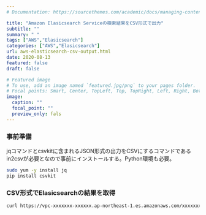 ```yaml
---
# Documentation: https://sourcethemes.com/academic/docs/managing-content/

title: "Amazon Elasicsearch Serviceの検索結果をCSV形式で出力"
subtitle: ""
summary: " "
tags: ["AWS","Elasicsearch"]
categories: ["AWS","Elasicsearch"]
url: aws-elasticsearch-csv-output.html
date: 2020-08-13
featured: false
draft: false

# Featured image
# To use, add an image named `featured.jpg/png` to your pages folder.
# Focal points: Smart, Center, TopLeft, Top, TopRight, Left, Right, BottomLeft, Bottom, BottomRight.
image:
  caption: ""
  focal_point: ""
  preview_only: fals
---
```


### 事前準備

jqコマンドとcsvkitに含まれるJSON形式の出力をCSVにするコマンドであるin2csvが必要となので事前にインストールする。Python環境も必要。

```sh
sudo yum -y install jq
pip install csvkit
```

### CSV形式でElasicsearchの結果を取得

```sh
curl https://vpc-xxxxxxx-xxxxxx.ap-northeast-1.es.amazonaws.com/xxxxxxx/_search?pretty | jq [.hits.hits[]._source] | in2csv -f json
```

